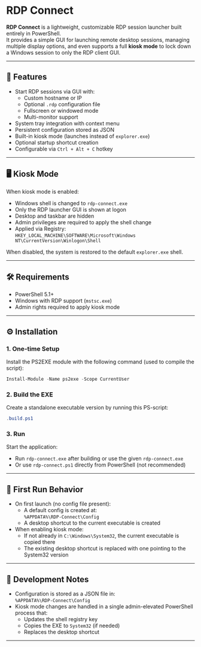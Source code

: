 # RDP Connect

**RDP Connect** is a lightweight, customizable RDP session launcher built entirely in PowerShell.  
It provides a simple GUI for launching remote desktop sessions, managing multiple display options, and even supports a full **kiosk mode** to lock down a Windows session to only the RDP client GUI.

---

## 🚀 Features

- Start RDP sessions via GUI with:
  - Custom hostname or IP
  - Optional `.rdp` configuration file
  - Fullscreen or windowed mode
  - Multi-monitor support
- System tray integration with context menu
- Persistent configuration stored as JSON
- Built-in kiosk mode (launches instead of `explorer.exe`)
- Optional startup shortcut creation
- Configurable via `Ctrl + Alt + C` hotkey

---

## 🖥️ Kiosk Mode

When kiosk mode is enabled:

- Windows shell is changed to `rdp-connect.exe`
- Only the RDP launcher GUI is shown at logon
- Desktop and taskbar are hidden
- Admin privileges are required to apply the shell change
- Applied via Registry:  
  `HKEY_LOCAL_MACHINE\SOFTWARE\Microsoft\Windows NT\CurrentVersion\Winlogon\Shell`

When disabled, the system is restored to the default `explorer.exe` shell.

---

## 🛠 Requirements

- PowerShell 5.1+
- Windows with RDP support (`mstsc.exe`)
- Admin rights required to apply kiosk mode

---

## ⚙️ Installation

### 1. One-time Setup

Install the PS2EXE module with the following command (used to compile the script):
```powershell
Install-Module -Name ps2exe -Scope CurrentUser
```

### 2. Build the EXE

Create a standalone executable version by running this PS-script:
```powershell
.build.ps1
```

### 3. Run

Start the application:
- Run `rdp-connect.exe` after building or use the given `rdp-connect.exe`
- Or use `rdp-connect.ps1` directly from PowerShell (not recommended)

---

## 🧪 First Run Behavior

- On first launch (no config file present):
  - A default config is created at:  
    `%APPDATA%\RDP-Connect\Config`
  - A desktop shortcut to the current executable is created
- When enabling kiosk mode:
  - If not already in `C:\Windows\System32`, the current executable is copied there
  - The existing desktop shortcut is replaced with one pointing to the System32 version

---

## 🧰 Development Notes

- Configuration is stored as a JSON file in:  
  `%APPDATA%\RDP-Connect\Config`
- Kiosk mode changes are handled in a single admin-elevated PowerShell process that:
  - Updates the shell registry key
  - Copies the EXE to `System32` (if needed)
  - Replaces the desktop shortcut

---
